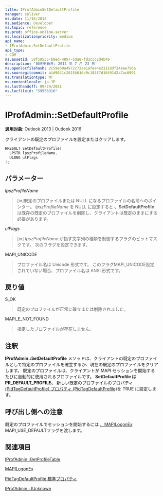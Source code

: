 ```yaml
---
title: IProfAdminSetDefaultProfile
manager: soliver
ms.date: 11/16/2014
ms.audience: Developer
ms.topic: reference
ms.prod: office-online-server
ms.localizationpriority: medium
api_name:
- IProfAdmin.SetDefaultProfile
api_type:
- COM
ms.assetid: 58f50535-b0ed-4097-bda8-fd3ccc2d4b49
description: '最終更新日: 2011 年 7 月 23 日'
ms.openlocfilehash: 2c59eb9a4972c72ae1afea4e21118df24eae756a
ms.sourcegitcommit: a1d9041c20256616c9c183f7d1049142a7ac6991
ms.translationtype: MT
ms.contentlocale: ja-JP
ms.lasthandoff: 09/24/2021
ms.locfileid: "59556316"
---
```

# <a name="iprofadminsetdefaultprofile"></a>IProfAdmin::SetDefaultProfile

  
  
**適用対象**: Outlook 2013 | Outlook 2016 
  
クライアントの既定のプロファイルを設定またはクリアします。
  
```cpp
HRESULT SetDefaultProfile(
  LPSTR lpszProfileName,
  ULONG ulFlags
);
```

## <a name="parameters"></a>パラメーター

 _lpszProfileName_
  
> [in]既定のプロファイルまたは NULL になるプロファイルの名前へのポインター。 _lpszProfileName_ を NULL に設定すると **、SetDefaultProfile** は既存の既定のプロファイルを削除し、クライアントは既定のままにする必要があります。 
    
 _ulFlags_
  
> [in]  _lpszProfileName_ が指す文字列の種類を制御するフラグのビットマスクです。 次のフラグを設定できます。
    
MAPI_UNICODE 
  
> プロファイル名は Unicode 形式です。 このフラグMAPI_UNICODE設定されていない場合、プロファイル名は ANSI 形式です。
    
## <a name="return-value"></a>戻り値

S_OK 
  
> 既定のプロファイルが正常に確立または削除されました。
    
MAPI_E_NOT_FOUND 
  
> 指定したプロファイルが存在しません。
    
## <a name="remarks"></a>注釈

**IProfAdmin::SetDefaultProfile** メソッドは、クライアントの既定のプロファイルとして特定のプロファイルを確立するか、現在の既定のプロファイルをクリアします。 既定のプロファイルは、クライアントが MAPI セッションを開始するたびに自動的に使用されるプロファイルです。 **SetDefaultProfile は** **PR_DEFAULT_PROFILE、** 新しい既定のプロファイルのプロパティ [(PidTagDefaultProfile) プロパティ (PidTagDefaultProfile)](pidtagdefaultprofile-canonical-property.md)を TRUE に設定します。
  
## <a name="notes-to-callers"></a>呼び出し側への注意

既定のプロファイルでセッションを開始するには [、MAPILogonEx](mapilogonex.md) MAPI_USE_DEFAULTフラグを渡します。 
  
## <a name="see-also"></a>関連項目



[IProfAdmin::GetProfileTable](iprofadmin-getprofiletable.md)
  
[MAPILogonEx](mapilogonex.md)
  
[PidTagDefaultProfile 標準プロパティ](pidtagdefaultprofile-canonical-property.md)
  
[IProfAdmin : IUnknown](iprofadminiunknown.md)

